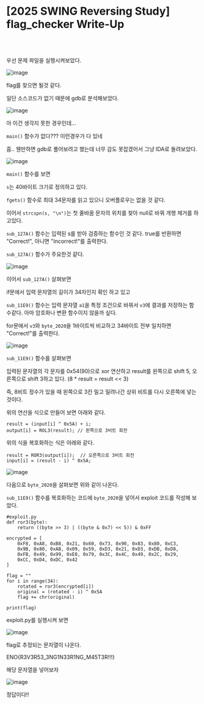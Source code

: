 <!DOCTYPE html>
<html>
<head>
        <link rel="stylesheet" type="text/css" href="sytle.css">
</head>
<body>
        <h1>[2025 SWING Reversing Study] flag_checker Write-Up</h1>
</body>
<br>
<br>
</html>

우선 문제 파일을 실행시켜보았다.

![image](https://github.com/user-attachments/assets/ea326a87-8668-4ed5-ac9d-61b2c4bf4450)

flag를 찾으면 될것 같다.

일단 소스코드가 없기 때문에 gdb로 분석해보았다.

![image](https://github.com/user-attachments/assets/df336047-4207-40bc-b419-0b1c31a132a6)

아 이건 생각지 못한 경우인데...

```main()``` 함수가 없다??? 이런경우가 다 있네

흠.. 웬만하면 gdb로 풀어보려고 했는데 너무 감도 못잡겠어서 그냥 IDA로 돌려보았다.

![image](https://github.com/user-attachments/assets/b5d4b458-4629-443e-8b6f-588e3df78bfe)

```main()``` 함수를 보면 

```s```는 40바이트 크기로 정의하고 있다.

```fgets()``` 함수로 최대 34문자를 읽고 있으니 오버플로우는 없을 것 같다.

이어서 ```strcspn(s, "\n")```는 첫 줄바꿈 문자의 위치를 찾아 null로 바꿔 개행 제거를 하고있다.

```sub_127A()``` 함수는 입력된 s를 받아 검증하는 함수인 것 같다. true를 반환하면 "Correct!", 아니면 "Incorrect!"를 출력한다.

```sub_127A()``` 함수가 주요한것 같다.

![image](https://github.com/user-attachments/assets/709c75cf-0eda-462b-af3e-35024f686abc)

이어서 ```sub_127A()``` 살펴보면

if문에서 입력 문자열의 길이가 34자인지 확인 하고 있고

```sub_11E9()``` 함수는 입력 문자열 ```a1```을 특정 조건으로 바꿔서 ```v3```에 결과를 저장하는 함수같다. 아마 암호화나 변환 함수이지 않을까 싶다.

for문에서 ```v3```와 ```byte_2020```을 1바이트씩 비교하고 34바이트 전부 일치하면 "Correct!"를 출력한다.


![image](https://github.com/user-attachments/assets/344d4b3c-9377-46dc-ac66-6991a517d00d)

```sub_11E9()``` 함수를 살펴보면 

입력된 문자열의 각 문자를 0x54(90)으로 xor 연산하고 result를 왼쪽으로 shift 5, 오른쪽으로 shift 3하고 있다. (8 * result = result << 3)

즉, 8비트 정수가 있을 때 왼쪽으로 3칸 밀고 밀려나간 상위 비트를 다시 오른쪽에 넣는 것이다. 

위의 연산을 식으로 만들어 보면 아래와 같다.

```
result = (input[i] ^ 0x5A) + i;
output[i] = ROL3(result); // 왼쪽으로 3비트 회전
```

위의 식을 복호화하는 식은 아래와 같다.
```
result = ROR3(output[i]);  // 오른쪽으로 3비트 회전
input[i] = (result - i) ^ 0x5A;
```


![image](https://github.com/user-attachments/assets/8a5bfd2e-c9de-418c-a5bb-f503877069ec)

다음으로 ```byte_2020```을 살펴보면 위와 같이 나온다.

```sub_11E9()``` 함수를 복호화하는 코드에 ```byte_2020```을 넣어서 exploit 코드를 작성해 보았다.

```
#exploit.py
def ror3(byte):
    return ((byte >> 3) | ((byte & 0x7) << 5)) & 0xFF

encrypted = [
    0xF8, 0xA8, 0xB8, 0x21, 0x60, 0x73, 0x90, 0x83, 0x80, 0xC3,
    0x9B, 0x80, 0xAB, 0x09, 0x59, 0xD3, 0x21, 0xD3, 0xDB, 0xD8,
    0xFB, 0x49, 0x99, 0xE0, 0x79, 0x3C, 0x4C, 0x49, 0x2C, 0x29,
    0xCC, 0xD4, 0xDC, 0x42
]

flag = ""
for i in range(34):
    rotated = ror3(encrypted[i])
    original = (rotated - i) ^ 0x5A
    flag += chr(original)

print(flag)
```

exploit.py를 실행시켜 보면

![image](https://github.com/user-attachments/assets/0071c9ae-1abb-453f-bdf2-91c8d52f680b)

flag로 추정되는 문자열이 나온다.

ENO{R3V3R53_3NG1N33R1NG_M45T3R!!!}

해당 문자열을 넣어보자

![image](https://github.com/user-attachments/assets/b00af76c-55b9-4ac6-9a02-739f20a0be1c)

정답이다!!
